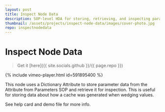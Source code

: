 ```yaml
---
layout: post
title: Inspect Node Data
description: SOP-level HDA for storing, retrieving, and inspecting parameters from nodes
thumbnail: /assets/projects/inspect-node-data/images/cover-photo.jpg
repo: inspectnodedata
---
```

# Inspect Node Data

> Get it [here]({{ site.socials.github }}/{{ page.repo }}) <a class="fab fa-github" href="{{ site.socials.github }}/{{ page.repo }}"></a>

{% include vimeo-player.html id=591895400 %}

This node uses a Dictionary Attribute to store parameter data from the Attribute from Parameters SOP and retrieve it for inspection. This is useful for storing data about how a cache was generated when wedging values.

See help card and demo file for more info.